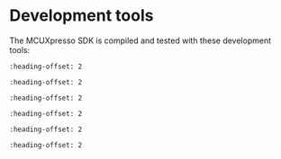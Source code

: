 # Development tools

The MCUXpresso SDK is compiled and tested with these development tools:

```{include} /release/commonrn/topics/development_tools_mcuxpresso.md
:heading-offset: 2
```

```{include} /release/commonrn/topics/development_tools_iar.md
:heading-offset: 2
```

```{include} /release/commonrn/topics/development_tools_mdk.md
:heading-offset: 2
```

```{include} /release/commonrn/topics/development_tools_armgcc.md
:heading-offset: 2
```

```{include} /release/commonrn/topics/development_tools_xtensa.md
:heading-offset: 2
```

```{include} /release/commonrn/topics/development_tools_riscv.md
:heading-offset: 2
```

